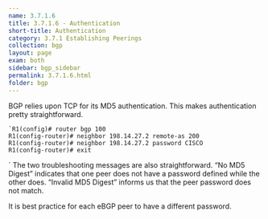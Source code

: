```yaml
---
name: 3.7.1.6
title: 3.7.1.6 - Authentication
short-title: Authentication
category: 3.7.1 Establishing Peerings
collection: bgp
layout: page
exam: both
sidebar: bgp_sidebar
permalink: 3.7.1.6.html
folder: bgp
---
```

BGP relies upon TCP for its MD5 authentication. This makes authentication pretty straightforward.
```
`R1(config)# router bgp 100
R1(config-router)# neighbor 198.14.27.2 remote-as 200
R1(config-router)# neighbor 198.14.27.2 password CISCO
R1(config-router)# exit
```
`
The two troubleshooting messages are also straightforward. “No MD5 Digest” indicates that one peer does not have a password defined while the other does. “Invalid MD5 Digest” informs us that the peer password does not match.

It is best practice for each eBGP peer to have a different password.